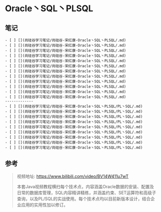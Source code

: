 # Oracle丶SQL丶PLSQL

## 笔记

```
- [ ] [](尚硅谷学习笔记/尚硅谷-宋红康-Oracle丶SQL丶PLSQL/.md)
- [ ] [](尚硅谷学习笔记/尚硅谷-宋红康-Oracle丶SQL丶PLSQL/.md)
- [ ] [](尚硅谷学习笔记/尚硅谷-宋红康-Oracle丶SQL丶PLSQL/.md)
- [ ] [](尚硅谷学习笔记/尚硅谷-宋红康-Oracle丶SQL丶PLSQL/.md)
- [ ] [](尚硅谷学习笔记/尚硅谷-宋红康-Oracle丶SQL丶PLSQL/.md)
- [ ] [](尚硅谷学习笔记/尚硅谷-宋红康-Oracle丶SQL丶PLSQL/.md)
- [ ] [](尚硅谷学习笔记/尚硅谷-宋红康-Oracle丶SQL丶PLSQL/.md)
- [ ] [](尚硅谷学习笔记/尚硅谷-宋红康-Oracle丶SQL丶PLSQL/.md)
- [ ] [](尚硅谷学习笔记/尚硅谷-宋红康-Oracle丶SQL丶PLSQL/.md)
- [ ] [](尚硅谷学习笔记/尚硅谷-宋红康-Oracle丶SQL丶PLSQL/.md)
- [ ] [](尚硅谷学习笔记/尚硅谷-宋红康-Oracle丶SQL丶PLSQL/.md)
- [ ] [](尚硅谷学习笔记/尚硅谷-宋红康-Oracle丶SQL丶PLSQL/.md)
-------------
- [ ] [](尚硅谷学习笔记/尚硅谷-宋红康-Oracle丶SQL丶PLSQL/PL丶SQL/.md)
- [ ] [](尚硅谷学习笔记/尚硅谷-宋红康-Oracle丶SQL丶PLSQL/PL丶SQL/.md)
- [ ] [](尚硅谷学习笔记/尚硅谷-宋红康-Oracle丶SQL丶PLSQL/PL丶SQL/.md)
- [ ] [](尚硅谷学习笔记/尚硅谷-宋红康-Oracle丶SQL丶PLSQL/PL丶SQL/.md)
- [ ] [](尚硅谷学习笔记/尚硅谷-宋红康-Oracle丶SQL丶PLSQL/PL丶SQL/.md)
- [ ] [](尚硅谷学习笔记/尚硅谷-宋红康-Oracle丶SQL丶PLSQL/PL丶SQL/.md)
- [ ] [](尚硅谷学习笔记/尚硅谷-宋红康-Oracle丶SQL丶PLSQL/PL丶SQL/.md)
- [ ] [](尚硅谷学习笔记/尚硅谷-宋红康-Oracle丶SQL丶PLSQL/PL丶SQL/.md)
- [ ] [](尚硅谷学习笔记/尚硅谷-宋红康-Oracle丶SQL丶PLSQL/PL丶SQL/.md)
```



## 参考

> 视频地址: https://www.bilibili.com/video/BV14W411u7wT
>
> 本套Java视频教程横扫每个技术点，内容涵盖Oracle数据的安装、配置及日常的数据库管理，SQL内容精讲精练，并涵盖约束、SET运算符和高级子查询，以及PL/SQL的实战使用。每个技术点均以目前新版本设计，结合企业应用的实用性加以修订。